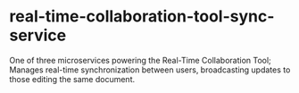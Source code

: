# real-time-collaboration-tool-sync-service
One of three microservices powering the Real-Time Collaboration Tool; Manages real-time synchronization between users, broadcasting updates to those editing the same document.
